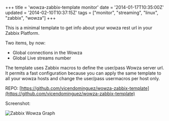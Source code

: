 +++
title = 'wowza-zabbix-template monitor'
date = '2014-01-17T10:35:00Z'
updated = '2014-02-10T10:37:15Z'
tags = ["monitor", "streaming", "linux", "zabbix", "wowza"]
+++

This is a minimal template to get info about your wowza rest url in your Zabbix Platform.

Two items, by now:

- Global connections in the Wowza
- Global Live streams number

The template uses Zabbix macros to define the user/pass Wowza server url. It permits a fast configuration because you can apply the same template to all your wowza hosts and change the user/pass usermacros per host only.

REPO: [https://github.com/vicendominguez/wowza-zabbix-template](https://github.com/vicendominguez/wowza-zabbix-template)

Screenshot:

![Zabbix Wowza Graph](https://raw.githubusercontent.com/vicendominguez/sockstat-zabbix-module/master/img/zabbix-sockstat.png)
